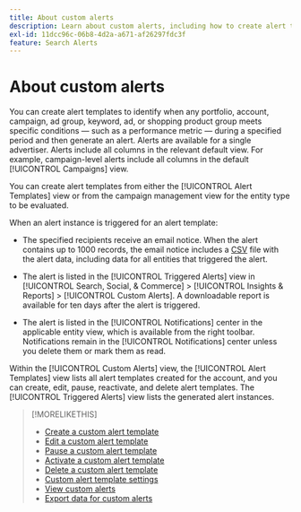 ```yaml
---
title: About custom alerts
description: Learn about custom alerts, including how to create alert templates and when alerts are triggered.
exl-id: 11dcc96c-06b8-4d2a-a671-af26297fdc3f
feature: Search Alerts
---
```

# About custom alerts

You can create alert templates to identify when any portfolio, account, campaign, ad group, keyword, ad, or shopping product group meets specific conditions &mdash; such as a performance metric &mdash; during a specified period and then generate an alert. Alerts are available for a single advertiser. Alerts include all columns in the relevant default view. For example, campaign-level alerts include all columns in the default [!UICONTROL Campaigns] view.

You can create alert templates from either the [!UICONTROL Alert Templates] view or from the campaign management view for the entity type to be evaluated.

When an alert instance is triggered for an alert template:

* The specified recipients receive an email notice. When the alert contains up to 1000 records, the email notice includes a [CSV](/help/search-social-commerce/glossary.md#c-d) file with the alert data, including data for all entities that triggered the alert.

* The alert is listed in the [!UICONTROL Triggered Alerts] view in [!UICONTROL Search, Social, & Commerce] > [!UICONTROL Insights & Reports] > [!UICONTROL Custom Alerts]. A downloadable report is available for ten days after the alert is triggered. 

* The alert is listed in the [!UICONTROL Notifications] center in the applicable entity view, which is available from the right toolbar. Notifications remain in the [!UICONTROL Notifications] center unless you delete them or mark them as read.

Within the [!UICONTROL Custom Alerts] view, the [!UICONTROL Alert Templates] view lists all alert templates created for the account, and you can create, edit, pause, reactivate, and delete alert templates. The [!UICONTROL Triggered Alerts] view lists the generated alert instances.

>[!MORELIKETHIS]
>
>* [Create a custom alert template](alert-template-create.md)
>* [Edit a custom alert template](alert-template-edit.md)
>* [Pause a custom alert template](alert-template-pause.md)
>* [Activate a custom alert template](alert-template-activate.md)
>* [Delete a custom alert template](alert-template-delete.md)
>* [Custom alert template settings](alert-template-settings.md)
>* [View custom alerts](alert-view.md)
>* [Export data for custom alerts](alert-export-data.md)
